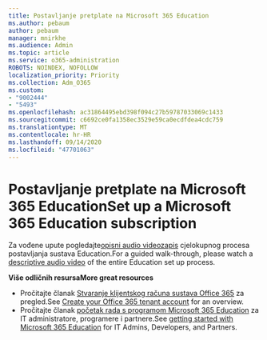 ```yaml
---
title: Postavljanje pretplate na Microsoft 365 Education
ms.author: pebaum
author: pebaum
manager: mnirkhe
ms.audience: Admin
ms.topic: article
ms.service: o365-administration
ROBOTS: NOINDEX, NOFOLLOW
localization_priority: Priority
ms.collection: Adm_O365
ms.custom:
- "9002444"
- "5493"
ms.openlocfilehash: ac31864495ebd398f094c27b59787033069c1433
ms.sourcegitcommit: c6692ce0fa1358ec3529e59ca0ecdfdea4cdc759
ms.translationtype: MT
ms.contentlocale: hr-HR
ms.lasthandoff: 09/14/2020
ms.locfileid: "47701063"
---
```

# <a name="set-up-a-microsoft-365-education-subscription"></a><span data-ttu-id="f36d0-102">Postavljanje pretplate na Microsoft 365 Education</span><span class="sxs-lookup"><span data-stu-id="f36d0-102">Set up a Microsoft 365 Education subscription</span></span>

<span data-ttu-id="f36d0-103">Za vođene upute pogledajte[opisni audio videozapis](https://aka.ms/M365EduSetup) cjelokupnog procesa postavljanja sustava Education.</span><span class="sxs-lookup"><span data-stu-id="f36d0-103">For a guided walk-through, please watch a [descriptive audio video](https://aka.ms/M365EduSetup) of the entire Education set up process.</span></span>

<span data-ttu-id="f36d0-104">**Više odličnih resursa**</span><span class="sxs-lookup"><span data-stu-id="f36d0-104">**More great resources**</span></span>

- <span data-ttu-id="f36d0-105">Pročitajte članak [Stvaranje klijentskog računa sustava Office 365](https://docs.microsoft.com/microsoft-365/education/deploy/create-your-office-365-tenant) za pregled.</span><span class="sxs-lookup"><span data-stu-id="f36d0-105">See [Create your Office 365 tenant account](https://docs.microsoft.com/microsoft-365/education/deploy/create-your-office-365-tenant) for an overview.</span></span>
- <span data-ttu-id="f36d0-106">Pročitajte članak [početak rada s programom Microsoft 365 Education](https://docs.microsoft.com/education/) za IT administratore, programere i partnere.</span><span class="sxs-lookup"><span data-stu-id="f36d0-106">See [getting started with Microsoft 365 Education](https://docs.microsoft.com/education/) for IT Admins, Developers, and Partners.</span></span>